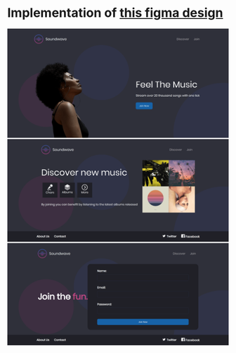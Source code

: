 # Implementation of [this figma design]

![](./home.png)
![](./discover.png)
![](./join.png)

[this figma design]: https://www.figma.com/file/ncL4Tciptu5IigRjbfFCOh/DevEd-Website?node-id=0%3A1